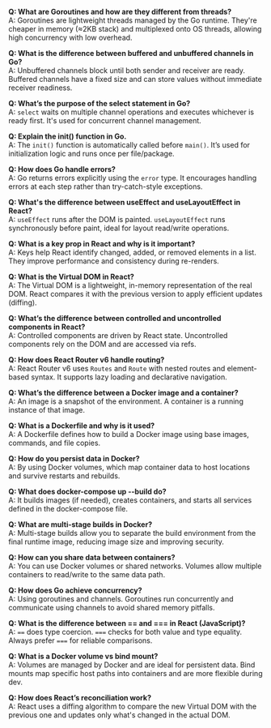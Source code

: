 **Q: What are Goroutines and how are they different from threads?**  
A: Goroutines are lightweight threads managed by the Go runtime. They're cheaper in memory (≈2KB stack) and multiplexed onto OS threads, allowing high concurrency with low overhead.

**Q: What is the difference between buffered and unbuffered channels in Go?**  
A: Unbuffered channels block until both sender and receiver are ready. Buffered channels have a fixed size and can store values without immediate receiver readiness.

**Q: What’s the purpose of the select statement in Go?**  
A: `select` waits on multiple channel operations and executes whichever is ready first. It's used for concurrent channel management.

**Q: Explain the init() function in Go.**  
A: The `init()` function is automatically called before `main()`. It’s used for initialization logic and runs once per file/package.

**Q: How does Go handle errors?**  
A: Go returns errors explicitly using the `error` type. It encourages handling errors at each step rather than try-catch-style exceptions.

**Q: What's the difference between useEffect and useLayoutEffect in React?**  
A: `useEffect` runs after the DOM is painted. `useLayoutEffect` runs synchronously before paint, ideal for layout read/write operations.

**Q: What is a key prop in React and why is it important?**  
A: Keys help React identify changed, added, or removed elements in a list. They improve performance and consistency during re-renders.

**Q: What is the Virtual DOM in React?**  
A: The Virtual DOM is a lightweight, in-memory representation of the real DOM. React compares it with the previous version to apply efficient updates (diffing).

**Q: What’s the difference between controlled and uncontrolled components in React?**  
A: Controlled components are driven by React state. Uncontrolled components rely on the DOM and are accessed via refs.

**Q: How does React Router v6 handle routing?**  
A: React Router v6 uses `Routes` and `Route` with nested routes and element-based syntax. It supports lazy loading and declarative navigation.

**Q: What’s the difference between a Docker image and a container?**  
A: An image is a snapshot of the environment. A container is a running instance of that image.

**Q: What is a Dockerfile and why is it used?**  
A: A Dockerfile defines how to build a Docker image using base images, commands, and file copies.

**Q: How do you persist data in Docker?**  
A: By using Docker volumes, which map container data to host locations and survive restarts and rebuilds.

**Q: What does docker-compose up --build do?**  
A: It builds images (if needed), creates containers, and starts all services defined in the docker-compose file.

**Q: What are multi-stage builds in Docker?**  
A: Multi-stage builds allow you to separate the build environment from the final runtime image, reducing image size and improving security.

**Q: How can you share data between containers?**  
A: You can use Docker volumes or shared networks. Volumes allow multiple containers to read/write to the same data path.

**Q: How does Go achieve concurrency?**  
A: Using goroutines and channels. Goroutines run concurrently and communicate using channels to avoid shared memory pitfalls.

**Q: What is the difference between == and === in React (JavaScript)?**  
A: `==` does type coercion. `===` checks for both value and type equality. Always prefer `===` for reliable comparisons.

**Q: What is a Docker volume vs bind mount?**  
A: Volumes are managed by Docker and are ideal for persistent data. Bind mounts map specific host paths into containers and are more flexible during dev.

**Q: How does React’s reconciliation work?**  
A: React uses a diffing algorithm to compare the new Virtual DOM with the previous one and updates only what's changed in the actual DOM.

